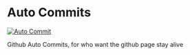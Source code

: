 # Auto Commits
[![Auto Commit](https://github.com/Vann-Dev/auto-commits/actions/workflows/commit.yml/badge.svg)](https://github.com/Vann-Dev/auto-commits/actions/workflows/commit.yml)

Github Auto Commits, for who want the github page stay alive
